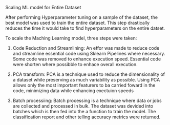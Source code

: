 Scaling ML model for Entire Dataset 

After performing Hyperparameter tuning on a sample of the dataset, the best model was used to train the entire dataset. This step drastically reduces the time it would take to find hyperparameters on the entire datset. 

To scale the Maching Learning model, three steps were taken: 
1. Code Reduction and Streamlining: 
An effor was made to reduce code and streamline essential code using Sklearn Pipelines where necessary. Some code was removed to enhance execution speed. Essential code were shorten where possibble to enhace overall execution. 

2. PCA transform: 
PCA is a technique used to reduce the dimensionality of a dataset while preserving as much variability as possible. Using PCA allows only the most important featurers to ba carried foward in the code, minimizing data while enhancing exectuion speeds 

3. Batch processiing: 
Batch processing is a technique where data or jobs are collected and processed in bulk. The dataset was devided into batches which is then fed into the a function to train the model. The classification report and other telling accuracy metrics were returned.  
